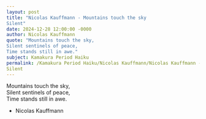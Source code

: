 ```yaml
---
layout: post
title: "Nicolas Kauffmann - Mountains touch the sky  
Silent"
date: 2024-12-28 12:00:00 -0000
author: Nicolas Kauffmann
quote: "Mountains touch the sky,  
Silent sentinels of peace,  
Time stands still in awe."
subject: Kamakura Period Haiku
permalink: /Kamakura Period Haiku/Nicolas Kauffmann/Nicolas Kauffmann - Mountains touch the sky  
Silent
---
```


Mountains touch the sky,  
Silent sentinels of peace,  
Time stands still in awe.

- Nicolas Kauffmann

